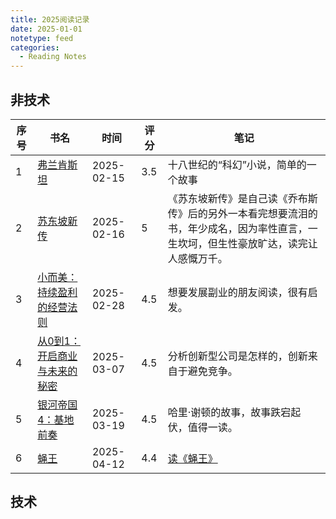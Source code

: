```yaml
---
title: 2025阅读记录
date: 2025-01-01
notetype: feed
categories:
  - Reading Notes
---
```


## 非技术

| 序号 | 书名 | 时间 | 评分 | 笔记 |
| ---- | ---- | ---- | ---- | ---- |
| 1 | [弗兰肯斯坦](https://book.douban.com/subject/26921825/) | 2025-02-15 | 3.5 | 十八世纪的“科幻”小说，简单的一个故事 |
| 2 | [苏东坡新传](https://book.douban.com/subject/34996404/) | 2025-02-16 | 5 | 《苏东坡新传》是自己读《乔布斯传》后的另外一本看完想要流泪的书，年少成名，因为率性直言，一生坎坷，但生性豪放旷达，读完让人感慨万千。 |
| 3 | [小而美：持续盈利的经营法则](https://book.douban.com/subject/36280425/) | 2025-02-28 | 4.5 | 想要发展副业的朋友阅读，很有启发。 |
| 4 | [从0到1：开启商业与未来的秘密](https://book.douban.com/subject/26297606/) | 2025-03-07 | 4.5 | 分析创新型公司是怎样的，创新来自于避免竞争。 |
| 5 | [银河帝国 4：基地前奏](https://book.douban.com/subject/26389893/) | 2025-03-19 | 4.5 | 哈里·谢顿的故事，故事跌宕起伏，值得一读。 |
| 6 | [蝇王](https://book.douban.com/subject/1872158/) | 2025-04-12 | 4.4 | [读《蝇王》](../20250412_read_yingwang) |

## 技术
